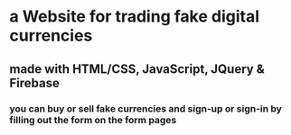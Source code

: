 # a Website for trading fake digital currencies

## made with HTML/CSS, JavaScript, JQuery & Firebase

### you can buy or sell fake currencies and sign-up or sign-in by filling out the form on the form pages

